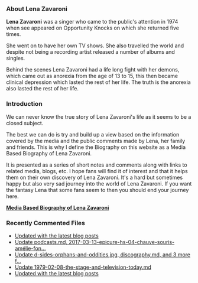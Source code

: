 ### About Lena Zavaroni

<p><strong>Lena Zavaroni</strong> was a singer who came to the public's attention in 1974 when see appeared on Opportunity Knocks on which she returned five times.</p>

<p>She went on to have her own TV shows. She also travelled the world and despite not being a recording artist released a number of albums and singles.</p>

<p>Behind the scenes Lena Zavaroni had a life long fight with her demons, which came out as anorexia from the age of 13 to 15, this then became clinical depression which lasted the rest of her life. The truth is the anorexia also lasted the rest of her life.</p>

### Introduction

<p>We can never know the true story of Lena Zavaroni's life as it seems to be a closed subject.</p>

<p>The best we can do is try and build up a view based on the information covered by the media and the public comments made by Lena, her family and friends. This is why I define the Biography on this website as a Media Based Biography of Lena Zavaroni.</p>

<p>It is presented as a series of short notes and comments along with links to related media, blogs, etc. I hope fans will find it of interest and that it helps them on their own discovery of Lena Zavaroni. It's a hard but sometimes happy but also very sad journey into the world of Lena Zavaroni. If you want the fantasy Lena that some fans seem to then you should end your journey here.</p>

<a href="https://fanzoflenazavaroni.github.io/biography/lena-zavaroni/"><strong>Media Based Biography of Lena Zavaroni</strong></a>

### Recently Commented Files

<!-- BLOG-POST-LIST:START -->
- [Updated with the latest blog posts](https://github.com/FanzOfLenaZavaroni/fanzoflenazavaroni.github.io/commit/8067379f76c920a7c68d1a54fc656aa6d4cf74ca)
- [Update podcasts.md, 2017-03-13-epicure-hs-04-chauve-souris-amélie-fon…](https://github.com/FanzOfLenaZavaroni/fanzoflenazavaroni.github.io/commit/8b808c96c05c61a7ee5ff3f64258606d50a76a8d)
- [Update d-sides-orphans-and-oddities.jpg, discography.md, and 3 more f…](https://github.com/FanzOfLenaZavaroni/fanzoflenazavaroni.github.io/commit/b5adf04834d025227c728cc9265321dbc12c775f)
- [Update 1979-02-08-the-stage-and-television-today.md](https://github.com/FanzOfLenaZavaroni/fanzoflenazavaroni.github.io/commit/eab4700c474b13ee3f1c23710a0b82fb8674c279)
- [Updated with the latest blog posts](https://github.com/FanzOfLenaZavaroni/fanzoflenazavaroni.github.io/commit/195b0f7c0f6cbc84524dd9cf456e8544c66b4163)
<!-- BLOG-POST-LIST:END -->
